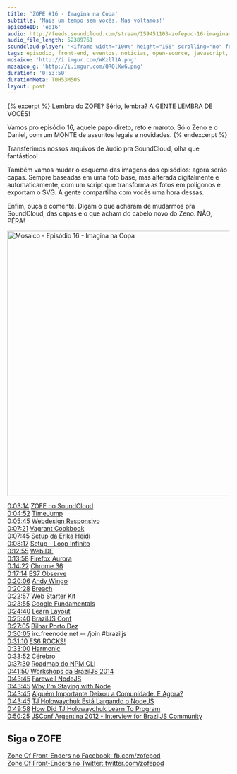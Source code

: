 ```yaml
---
title: 'ZOFE #16 - Imagina na Copa'
subtitle: 'Mais um tempo sem vocês. Mas voltamos!'
episodeID: 'ep16'
audio: http://feeds.soundcloud.com/stream/159451103-zofepod-16-imagina-na-copa
audio_file_length: 52389761
soundcloud-player: '<iframe width="100%" height="166" scrolling="no" frameborder="no" src="https://w.soundcloud.com/player/?url=https%3A//api.soundcloud.com/tracks/159451103%3Fsecret_token%3Ds-WM7bL&amp;color=ff5500&amp;auto_play=false&amp;hide_related=false&amp;show_comments=true&amp;show_user=true&amp;show_reposts=false"></iframe>'
tags: episodio, front-end, eventos, noticias, open-source, javascript, nodejs, npm
mosaico: 'http://i.imgur.com/WKzll1A.png'
mosaico_g: 'http://i.imgur.com/QROlXw6.png'
duration: '0:53:50'
durationMeta: T0H53M50S
layout: post
---
```


{% excerpt %}
Lembra do ZOFE? Sério, lembra? A GENTE LEMBRA DE VOCÊS!

Vamos pro episódio 16, aquele papo direto, reto e maroto. Só o Zeno e o Daniel, com um MONTE de assuntos legais e novidades.
{% endexcerpt %}

Transferimos nossos arquivos de áudio pra SoundCloud, olha que fantástico!

Também vamos mudar o esquema das imagens dos episódios: agora serão capas. Sempre baseadas em uma foto base, mas alterada digitalmente e automaticamente, com um script que transforma as fotos em polígonos e exportam o SVG. A gente compartilha com vocês uma hora dessas.

Enfim, ouça e comente. Digam o que acharam de mudarmos pra SoundCloud, das capas e o que acham do cabelo novo do Zeno. NÃO, PÉRA!

<img title="Capa do Episódio 16 - Imagina na Copa" src="http://i.imgur.com/WKzll1A.png" class="mosaico" alt="Mosaico - Episódio 16 - Imagina na Copa" width="600" height="600">


[0:03:14](#t=0:03:14) [ZOFE no SoundCloud](http://soundcloud.com/zofepod)<br>
[0:04:52](#t=0:04:52) [TimeJump](https://github.com/zofepod/timejump)<br>
[0:05:45](#t=0:05:45) [Webdesign Responsivo](http://novatec.com.br/livros/webdesign-responsivo/)<br>
[0:07:21](#t=0:07:21) [Vagrant Cookbook](https://leanpub.com/vagrantcookbook-ptbr)<br>
[0:07:45](#t=0:07:45) [Setup da Erika Heidi](http://setup.loopinfinito.com.br/erika-heidi/)<br>
[0:08:17](#t=0:08:17) [Setup - Loop Infinito](http://setup.loopinfinito.com.br/)<br>
[0:12:55](#t=0:12:55) [WebIDE](https://hacks.mozilla.org/2014/06/webide-lands-in-nightly/)<br>
[0:13:58](#t=0:13:58) [Firefox Aurora](https://www.mozilla.org/en-US/firefox/channel/#aurora)<br>
[0:14:22](#t=0:14:22) [Chrome 36](http://blog.chromium.org/2014/05/chrome-36-beta-elementanimate-html.html)<br>
[0:17:14](#t=0:17:14) [ES7 Observe](http://www.html5rocks.com/en/tutorials/es7/observe/)<br>
[0:20:06](#t=0:20:06) [Andy Wingo](https://twitter.com/andywingo)<br>
[0:20:28](#t=0:20:28) [Breach](http://breach.cc/)<br>
[0:22:57](#t=0:22:57) [Web Starter Kit](https://developers.google.com/web/starter-kit/)<br>
[0:23:55](#t=0:23:55) [Google Fundamentals](https://developers.google.com/web/fundamentals/)<br>
[0:24:40](#t=0:24:40) [Learn Layout](http://pt-br.learnlayout.com/)<br>
[0:25:40](#t=0:25:40) [BrazilJS Conf](http://braziljs.com.br/)<br>
[0:27:05](#t=0:27:05) [Bilhar Porto Dez](http://www.bilharportodez.com.br/)<br>
[0:30:05](#t=0:30:05) irc.freenode.net -- /join #braziljs<br>
[0:31:10](#t=0:31:10) [ES6 ROCKS!](http://es6rocks.com/)<br>
[0:33:00](#t=0:33:00) [Harmonic](https://github.com/es6rocks/harmonic/)<br>
[0:33:52](#t=0:33:52) [Cérebro](http://cerebrobr.github.io/cerebro/)<br>
[0:37:30](#t=0:37:30) [Roadmap do NPM CLI](http://blog.npmjs.org/post/91303926460/npm-cli-roadmap-a-periodic-update)<br>
[0:41:50](#t=0:41:50) [Workshops da BrazilJS 2014](http://www.eventick.com.br/workshop-braziljs-2014)<br>
[0:43:45](#t=0:43:45) [Farewell NodeJS](https://medium.com/code-adventures/farewell-node-js-4ba9e7f3e52b)<br>
[0:43:45](#t=0:43:45) [Why I'm Staying with Node](https://medium.com/@ded/why-im-staying-with-node-e6fd3be62e34)<br>
[0:43:45](#t=0:43:45) [Alguém Importante Deixou a Comunidade. E Agora?](http://www.akitaonrails.com/2014/07/06/off-topic-alguem-importante-deixou-a-comunidade-e-agora)<br>
[0:43:45](#t=0:43:45) [TJ Holowaychuk Está Largando o NodeJS](http://jcemer.com/tj-holowaychuk-esta-largando-node-js.html)<br>
[0:49:58](#t=0:49:58) [How Did TJ Holowaychuk Learn To Program](http://www.quora.com/TJ-Holowaychuk-1/How-did-TJ-Holowaychuk-learn-to-program)<br>
[0:50:25](#t=0:50:25) [JSConf Argentina 2012 - Interview for BrazilJS Community](https://www.youtube.com/watch?v=wxDBF3OOaRA)<br>


## Siga o ZOFE

[Zone Of Front-Enders no Facebook: fb.com/zofepod](http://fb.com/zofepod/ "ZOFE no Facebook: fb.com/zofepod")<br>
[Zone Of Front-Enders no Twitter: twitter.com/zofepod](http://twitter.com/zofepod/ "ZOFE no Twitter")<br>

